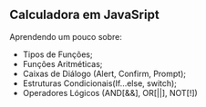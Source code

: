 ## Calculadora em JavaSript

Aprendendo um pouco sobre:

- Tipos de Funções;
- Funções Aritméticas;
- Caixas de Diálogo (Alert, Confirm, Prompt);
- Estruturas Condicionais(If...else, switch);
- Operadores Lógicos (AND[&&], OR[||], NOT[!])
